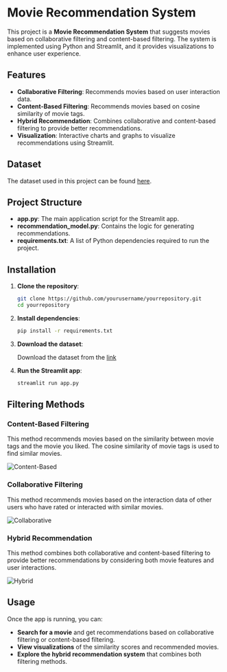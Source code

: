 # Movie Recommendation System

This project is a **Movie Recommendation System** that suggests movies based on collaborative filtering and content-based filtering. The system is implemented using Python and Streamlit, and it provides visualizations to enhance user experience.

## Features

- **Collaborative Filtering**: Recommends movies based on user interaction data.
- **Content-Based Filtering**: Recommends movies based on cosine similarity of movie tags.
- **Hybrid Recommendation**: Combines collaborative and content-based filtering to provide better recommendations.
- **Visualization**: Interactive charts and graphs to visualize recommendations using Streamlit.

## Dataset

The dataset used in this project can be found [here](https://drive.google.com/drive/folders/1WsUhSHgrMBzjfrLeQDKrf_Br0CXLQXam?usp=sharing).

## Project Structure

- **app.py**: The main application script for the Streamlit app.
- **recommendation_model.py**: Contains the logic for generating recommendations.
- **requirements.txt**: A list of Python dependencies required to run the project.

## Installation

1. **Clone the repository**:

    ```bash
    git clone https://github.com/yourusername/yourrepository.git
    cd yourrepository
    ```

2. **Install dependencies**:

    ```bash
    pip install -r requirements.txt
    ```

3. **Download the dataset**:

   Download the dataset from the [link](https://drive.google.com/drive/folders/1WsUhSHgrMBzjfrLeQDKrf_Br0CXLQXam?usp=sharing)

4. **Run the Streamlit app**:

    ```bash
    streamlit run app.py
    ```

## Filtering Methods

### Content-Based Filtering

This method recommends movies based on the similarity between movie tags and the movie you liked. The cosine similarity of movie tags is used to find similar movies.

![Content-Based](https://github.com/user-attachments/assets/7951252f-4f4c-4803-b44e-df21821df6cb)

### Collaborative Filtering

This method recommends movies based on the interaction data of other users who have rated or interacted with similar movies.

![Collaborative](https://github.com/user-attachments/assets/7dcc23cb-adf0-4566-bd24-bc9660971f6e)

### Hybrid Recommendation

This method combines both collaborative and content-based filtering to provide better recommendations by considering both movie features and user interactions.

![Hybrid](https://github.com/user-attachments/assets/0ac1353e-ef68-4da1-a92c-255b5274cb65)

## Usage

Once the app is running, you can:
- **Search for a movie** and get recommendations based on collaborative filtering or content-based filtering.
- **View visualizations** of the similarity scores and recommended movies.
- **Explore the hybrid recommendation system** that combines both filtering methods.
